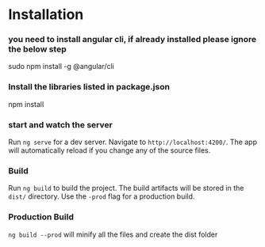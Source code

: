 # Installation

### you need to install angular cli, if already installed please ignore the below step
sudo npm install -g @angular/cli

### Install the libraries listed in package.json 
npm install

### start and watch the server

Run `ng serve` for a dev server. Navigate to `http://localhost:4200/`. The app will automatically reload if you change any of the source files.


### Build

Run `ng build` to build the project. The build artifacts will be stored in the `dist/` directory. Use the `-prod` flag for a production build.

### Production Build

`ng build --prod` will minify all the files and create the dist folder

